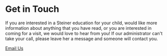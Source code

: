 Get in Touch
============

If you are interested in a Steiner education for your child, would like more information about anything that you have read, or you are interested in coming for a visit, we would love to hear from you! If our administrator can't take your call, please leave her a message and someone will contact you.


<a href="http://cprobert.wufoo.com/forms/nantycwm/" class="sendmail btn btn-large btn-primary">Email Us</a>